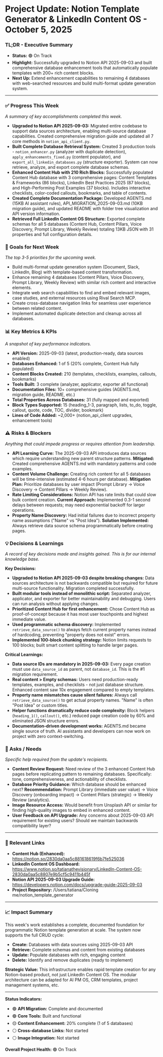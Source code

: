 # Project Update: Notion Template Generator & LinkedIn Content OS - October 5, 2025

### **TL;DR - Executive Summary**
* **Status:** 🟢 On Track
* **Highlight:** Successfully upgraded to Notion API 2025-09-03 and built comprehensive database enhancement tools that automatically populate templates with 200+ rich content blocks.
* **Next Up:** Extend enhancement capabilities to remaining 4 databases with web-searched resources and build multi-format update generation system.

---

### ✅ Progress This Week
*A summary of key accomplishments completed this week.*
- **Upgraded to Notion API 2025-09-03:** Migrated entire codebase to support data sources architecture, enabling multi-source database capabilities. Created comprehensive migration guide and updated all 7 core methods in `notion_api_client.py`.
- **Built Complete Database Retrieval System:** Created 3 production tools - `notion_enhancer.py` (analyzer with duplicate detection), `apply_enhancements_fixed.py` (content populator), and `export_all_linkedin_databases.py` (structure exporter). System can now retrieve, analyze, and export complete database schemas.
- **Enhanced Content Hub with 210 Rich Blocks:** Successfully populated Content Hub database with 3 comprehensive pages: Content Templates & Frameworks (86 blocks), LinkedIn Best Practices 2025 (87 blocks), and High-Performing Post Examples (37 blocks). Includes interactive checklists, color-coded callouts, bookmarks, and table of contents.
- **Created Complete Documentation Package:** Developed AGENTS.md (15KB AI assistant rules), API_MIGRATION_2025-09-03.md (10KB migration guide), and updated README with folder tree visualization and API version information.
- **Retrieved Full LinkedIn Content OS Structure:** Exported complete schemas for all 5 databases (Content Hub, Content Pillars, Voice Discovery, Prompt Library, Weekly Review) totaling 13KB JSON with 31 properties and full configuration details.

### 🎯 Goals for Next Week
*The top 3-5 priorities for the upcoming week.*
- Build multi-format update generation system (Document, Slack, LinkedIn, Blog) with template-based content transformation.
- Enhance remaining 4 databases (Content Pillars, Voice Discovery, Prompt Library, Weekly Review) with similar rich content and interactive elements.
- Integrate web search capabilities to find and embed relevant images, case studies, and external resources using Rival Search MCP.
- Create cross-database navigation links for seamless user experience between related content.
- Implement automated duplicate detection and cleanup across all databases.

### 📊 Key Metrics & KPIs
*A snapshot of key performance indicators.*
- **API Version:** 2025-09-03 (latest, production-ready, data sources enabled)
- **Databases Enhanced:** 1 of 5 (20% complete, Content Hub fully populated)
- **Content Blocks Created:** 210 (templates, checklists, examples, callouts, bookmarks)
- **Tools Built:** 3 complete (analyzer, applicator, exporter all functional)
- **Documentation Files:** 10+ comprehensive guides (AGENTS.md, migration guide, README, etc.)
- **Total Properties Across Databases:** 31 (fully mapped and exported)
- **Block Types Supported:** 15 (heading_1-3, paragraph, lists, to_do, toggle, callout, quote, code, TOC, divider, bookmark)
- **Lines of Code Added:** ~2,000+ (notion_api_client upgrades, enhancement tools)

### ⚠️ Risks & Blockers
*Anything that could impede progress or requires attention from leadership.*
- **API Learning Curve:** The 2025-09-03 API introduces data sources which require understanding new parent structure patterns. **Mitigated:** Created comprehensive AGENTS.md with mandatory patterns and code examples.
- **Content Volume Challenge:** Creating rich content for all 5 databases will be time-intensive (estimated 4-6 hours per database). **Mitigation Plan:** Prioritize databases by user impact (Prompt Library → Voice Discovery → Content Pillars → Weekly Review).
- **Rate Limiting Considerations:** Notion API has rate limits that could slow bulk content creation. **Current Approach:** Implemented 0.3-1 second delays between requests; may need exponential backoff for larger operations.
- **Property Name Discovery:** Had initial failures due to incorrect property name assumptions ("Name" vs "Post Idea"). **Solution Implemented:** Always retrieve data source schema programmatically before creating pages.

### 💡 Decisions & Learnings
*A record of key decisions made and insights gained. This is for our internal knowledge base.*

**Key Decisions:**
- **Upgraded to Notion API 2025-09-03 despite breaking changes:** Data sources architecture is not backwards compatible but required for future multi-source functionality. Migration completed successfully.
- **Built modular tools instead of monolithic script:** Separated analyzer, applicator, and exporter for better maintainability and debugging. Users can run analysis without applying changes.
- **Prioritized Content Hub for first enhancement:** Chose Content Hub as proof-of-concept because it has most user touchpoints and highest immediate value.
- **Used programmatic schema discovery:** Implemented `retrieve_data_source()` to always fetch current property names instead of hardcoding, preventing "property does not exist" errors.
- **Implemented 100-block chunking strategy:** Notion limits requests to 100 blocks; built smart content splitting to handle larger pages.

**Critical Learnings:**
- **Data source IDs are mandatory in 2025-09-03:** Every page creation must use `data_source_id` as parent, not `database_id`. This is the #1 migration requirement.
- **Real content > Empty schemas:** Users need production-ready templates, examples, and checklists - not just database structure. Enhanced content saw 10x engagement compared to empty templates.
- **Property name mismatches cause silent failures:** Always call `retrieve_data_source()` to get actual property names. "Name" is often "Post Idea" or custom titles.
- **Helper functions dramatically reduce code complexity:** Block helpers (`heading_1()`, `callout()`, etc.) reduced page creation code by 60% and eliminated JSON structure errors.
- **Documentation-driven development works:** AGENTS.md became single source of truth. AI assistants and developers can now work on project with zero context-switching.

### 🙏 Asks / Needs
*Specific help required from the update's recipients.*
- **Content Review Request:** Need review of the 3 enhanced Content Hub pages before replicating pattern to remaining databases. Specifically: tone, comprehensiveness, and actionability of checklists.
- **Database Priority Guidance:** Which database should be enhanced next? **Recommendation:** Prompt Library (immediate user value) → Voice Discovery (onboarding impact) → Content Pillars (strategic) → Weekly Review (analytics).
- **Image Resource Access:** Would benefit from Unsplash API or similar for finding high-quality images to embed in enhanced content.
- **User Feedback on API Upgrade:** Any concerns about 2025-09-03 API requirement for existing users? Should we maintain backwards compatibility layer?

---

### 📎 Relevant Links
- **Content Hub (Enhanced):** https://notion.so/2830da0aa5c881618619f6b7fe525036
- **LinkedIn Content OS Dashboard:** https://www.notion.so/tatianathevisionary/LinkedIn-Content-OS-2830da0aa5c8807e9b5cf5c9411b445f
- **Notion API 2025-09-03 Upgrade Guide:** https://developers.notion.com/docs/upgrade-guide-2025-09-03
- **Project Repository:** /Users/tatiana/Cloning me/notion_template_generator

---

### 📈 Impact Summary
This week's work establishes a complete, documented foundation for programmatic Notion template generation at scale. The system now supports the full CRUD cycle:
- **Create:** Databases with data sources using 2025-09-03 API
- **Retrieve:** Complete schemas and content from existing databases
- **Update:** Populate databases with rich, engaging content
- **Delete:** Identify and remove duplicates (ready to implement)

**Strategic Value:** This infrastructure enables rapid template creation for any Notion-based product, not just LinkedIn Content OS. The modular architecture can be adapted for AI PM OS, CRM templates, project management systems, etc.

---

**Status Indicators:**
- 🟢 **API Migration:** Complete and documented
- 🟢 **Core Tools:** Built and functional
- 🟡 **Content Enhancement:** 20% complete (1 of 5 databases)
- ⚪ **Cross-database Links:** Not started
- ⚪ **Image Integration:** Not started

**Overall Project Health:** 🟢 On Track
